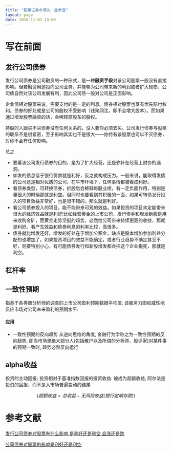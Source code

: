 ```yaml
---
title: "股票证券市场的一些术语"
layout: page
date: 2018-11-01 13:00
---
```


# 写在前面

## 发行公司债券
发行公司债券是公司融资的一种形式，是一种**融资手段**对该公司股票一般没有直接影响。但若融资用途投向公司业务，并能够为公司带来新的利润或者扩大规模，公司债自然对该公司发展有利，因此公司债一般对公司是正面影响。

企业债相对股票来说，需要支付的是一定的利息。债券相对股票也享有优先赔付权利。债券的好处就是公司的股权不受影响（钱聚网注，即不会增大股本）。而如果通过增发股票融资的话，会稀释原股东的股权。

持股的人跟买不买债券没有任何关系的。没人要你必须去买。公司发行债券与股票的联系不是很紧密，至于影响其实也不是很大——你持有该股票也可以不买债券，对你不会有任何影响。

总之
- 要看该公司发行债券的目的，是为了扩大经营，还是弥补在经营上财务的漏洞。
- 如发的债息低于银行贷款就是利好，反之就构成压力。一般来说，能取得发债的公司还是相对优质的公司，在牛市环境下，任何事情都被看成利好。 
- 看债券类型，可转换债券，折股后会稀释每股业绩，有一定负面作用，特别是量很大的时候那就是利空。但同时也要看到其积极的一面，如果可转债发行投入的项目效益非常好，也是很不错的。那么就是利好。
- 看公司债券投入的项目，能不能带来可观的效益。如果投资的项目肯定能带来很大的经济效益就是利好!比如经营黄金的上市公司，发行债券和增发新股是用来收购金矿，而黄金走势坚挺的趋势，必然给公司带来持续更高的收益，那就是利好。看产生效益和债券利息的利率比较，高很多。
- 债券就比增发还好。增发的好处在于增加公积金，缺点是股本增加参加利益分配的也增加了。如果投资项目的效益不能确定，或者行业趋势不确定甚至不好，则要特别小心，有可能债券发行和新股增发都会把这个企业拖死，那就是利空。

## 杠杆率

## 一致性预期
指基于各券商分析师的调查的上市公司盈利预期数据平均值. 该服务力图权威性地反应市场对公司未来盈利的预期水平.
#### 应用
- 一致性预期的反向趋势
从逆向思维的角度, 金融行为学称之为一致性预期的反向趋势, 即当市场里绝大部分人(包括散户以及所谓的分析师、股评家)对某件事的预期一致时, 趋势必然反向运行


## alpha收益
投资的主动回报; 投资相对于基准指数回报的投资收益. 被成为超额收益, 阿尔法是投资的回报，而不是大市场普遍变动的结果

$$
(超额收益 = 总收益 - 无风险收益(银行定期存款))
$$






# 参考文献
[发行公司债券对股票有什么影响,是利好还是利空,会涨还是跌
](http://guba.eastmoney.com/news,601899,445890181.html)

[公司债券对股票的影响是利好还是利空](http://www.66law.cn/laws/420653.aspx)